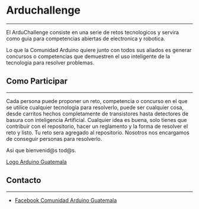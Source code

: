 # Arduchallenge 
------------------
El ArduChallenge consiste en una serie de retos tecnologicos y servira como guia para competencias abiertas de electronica y robotica.

Lo que la Comunidad Arduino quiere junto con todos sus aliados es generar concursos o competencias que demuestren el uso inteligente de la tecnologia para resolver problemas. 

## Como Participar
--------------------
Cada persona puede proponer un reto, competencia o concurso en el que se utilice cualquier tecnologia para resolverlo, puede ser cualquier cosa, desde carritos hechos completamente de transistores hasta detectores de basura con inteligencia Artificial.
Cualquier idea es buena, solo tienes que contribuir con el repositorio, hacer un reglamento y la forma de resolver el reto y listo. Tu reto sera agregado al repositorio. 
Nosotros nos encargamos de conseguir personas para resolverlo. 

Asi que bienvenid@s tod@s.

[Logo Arduino Guatemala](https://github.com/spalmadroid/ArduChallenge/blob/master/Logo%20Arduino%20Guatemala.png)

## Contacto
------------
- [Facebook Comunidad Arduino Guatemala](https://www.facebook.com/ArduinoGuatemala/)
